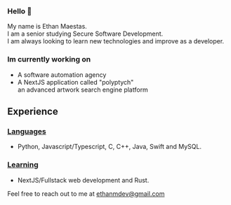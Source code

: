 ### Hello 👋
My name is Ethan Maestas. </br>
I am a senior studying Secure Software Development. </br>
I am always looking to learn new technologies and improve as a developer.

### Im currently working on
- A software automation agency
- A NextJS application called "polyptych" </br> 
an advanced artwork search engine platform

## Experience
### <ins>Languages</ins>
- Python, Javascript/Typescript, C, C++, Java, Swift and MySQL.
### <ins>Learning</ins>
- NextJS/Fullstack web development and Rust.

Feel free to reach out to me at ethanmdev@gmail.com

<!--
**devethanm/devethanm** is a ✨ _special_ ✨ repository because its `README.md` (this file) appears on your GitHub profile.

Here are some ideas to get you started:

- 🔭 I’m currently working on ...
- 🌱 I’m currently learning ...
- 👯 I’m looking to collaborate on ...
- 🤔 I’m looking for help with ...
- 💬 Ask me about ...
- 📫 How to reach me: ...
- 😄 Pronouns: ...
- ⚡ Fun fact: ...
-->
